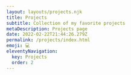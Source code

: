 ```yaml
---
layout: layouts/projects.njk
title: Projects
subtitle: Collection of my favorite projects
metaDescription: Projects page
date: 2022-02-22T21:44:26.279Z
permalink: /projects/index.html
emoji: 💻
eleventyNavigation:
  key: Projects
  order: 2
---
```

